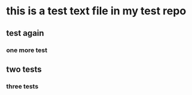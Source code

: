 # this is a test text file in my test repo
## test again
### one more test
## two tests
### three tests

